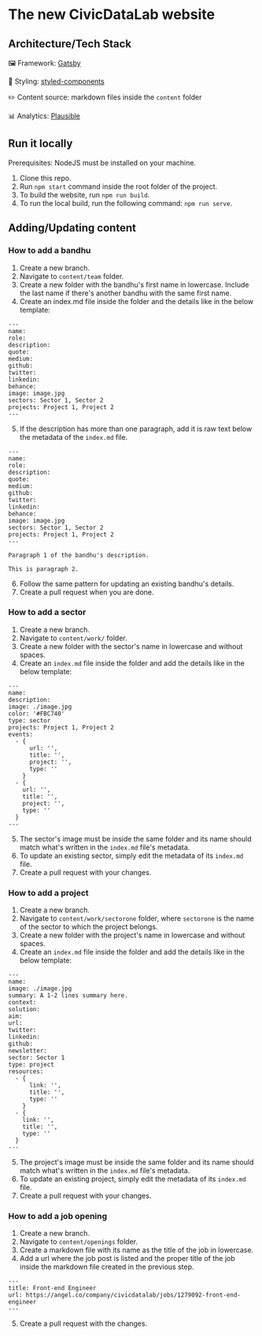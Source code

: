 # The new CivicDataLab website

## Architecture/Tech Stack

🖼️ Framework: [Gatsby](https://www.gatsbyjs.com/)

🎨 Styling: [styled-components](https://styled-components.com/)

✏️ Content source: markdown files inside the `content` folder

📊 Analytics: [Plausible](https://plausible.io/)

## Run it locally

Prerequisites: NodeJS must be installed on your machine.
1. Clone this repo.
2. Run `npm start` command inside the root folder of the project.
3. To build the website, run `npm run build`.
4. To run the local build, run the following command: `npm run serve`.

## Adding/Updating content

### How to add a bandhu
1. Create a new branch.
2. Navigate to `content/team` folder.
3. Create a new folder with the bandhu's first name in lowercase. Include the last name if there's another bandhu with the same first name.
4. Create an index.md file inside the folder and the details like in the below template:
```
---
name: 
role:
description: 
quote:
medium:
github:
twitter: 
linkedin:
behance:
image: image.jpg
sectors: Sector 1, Sector 2
projects: Project 1, Project 2
---
```
5. If the description has more than one paragraph, add it is raw text below the metadata of the `index.md` file.
```
---
name: 
role:
description: 
quote:
medium:
github:
twitter: 
linkedin:
behance:
image: image.jpg
sectors: Sector 1, Sector 2
projects: Project 1, Project 2
---

Paragraph 1 of the bandhu's description.

This is paragraph 2.
```
6. Follow the same pattern for updating an existing bandhu's details.
7. Create a pull request when you are done.


### How to add a sector
1. Create a new branch.
2. Navigate to `content/work/` folder.
3. Create a new folder with the sector's name in lowercase and without spaces.
4. Create an `index.md` file inside the folder and add the details like in the below template:
```
---
name:
description:
image: ./image.jpg
color: '#FBC740'
type: sector
projects: Project 1, Project 2
events:
  - {
      url: '',
      title: '',
      project: '',
      type: ''
    }
  - {
    url: '',
    title: '',
    project: '',
    type: ''
  }
---

```
5. The sector's image must be inside the same folder and its name should match what's written in the `index.md` file's metadata.
6. To update an existing sector, simply edit the metadata of its `index.md` file.
7. Create a pull request with your changes.

### How to add a project
1. Create a new branch.
2. Navigate to `content/work/sectorone` folder, where `sectorone` is the name of the sector to which the project belongs.
3. Create a new folder with the project's name in lowercase and without spaces.
4. Create an `index.md` file inside the folder and add the details like in the below template:
```
---
name:
image: ./image.jpg
summary: A 1-2 lines summary here.
context:
solution:
aim:
url:
twitter:
linkedin:
github:
newsletter:
sector: Sector 1
type: project
resources:
  - {
      link: '',
      title: '',
      type: ''
    }
  - {
    link: '',
    title: '',
    type: ''
  }
---

```
5. The project's image must be inside the same folder and its name should match what's written in the `index.md` file's metadata.
6. To update an existing project, simply edit the metadata of its `index.md` file.
7. Create a pull request with your changes.

### How to add a job opening
1. Create a new branch.
2. Navigate to `content/openings` folder.
3. Create a markdown file with its name as the title of the job in lowercase.
4. Add a url where the job post is listed and the proper title of the job inside the markdown file created in the previous step.
```
---
title: Front-end Engineer
url: https://angel.co/company/civicdatalab/jobs/1279092-front-end-engineer
---
```
5. Create a pull request with the changes.
